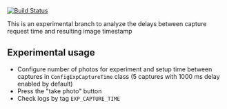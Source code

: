[![Build Status](https://travis-ci.org/MobileRoboticsSkoltech/OpenCamera-Sensors.svg?branch=master)](https://travis-ci.org/MobileRoboticsSkoltech/OpenCamera-Sensors)

This is an experimental branch to analyze the delays between capture request time and resulting image timestamp

## Experimental usage

- Configure number of photos for experiment and setup time between captures in ```ConfigExpCaptureTime``` class (5 captures with 1000 ms delay enabled by default)
- Press the "take photo" button
- Check logs by tag ```EXP_CAPTURE_TIME```

